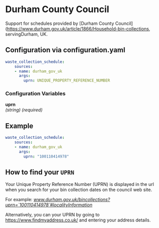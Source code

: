 # Durham County Council

Support for schedules provided by [Durham County Council](https://www.durham.gov.uk/article/1866/Household-bin-collections, servingDurham, UK.

## Configuration via configuration.yaml

```yaml
waste_collection_schedule:
    sources:
    - name: durham_gov_uk
      args:
        uprn: UNIQUE_PROPERTY_REFERENCE_NUMBER
```

### Configuration Variables
**uprn**  
*(string) (required)*

## Example

```yaml
waste_collection_schedule:
    sources:
    - name: durham_gov_uk
      args:
        uprn: "100110414978"
```

## How to find your `UPRN`

Your Unique Property Reference Number (UPRN) is displayed in the url when you search for your bin collection dates on the council web site.

For example: _www.durham.gov.uk/bincollections?uprn=`100110414978`#localityInformation_

Alternatively, you can your UPRN  by going to <https://www.findmyaddress.co.uk/> and entering your address details.